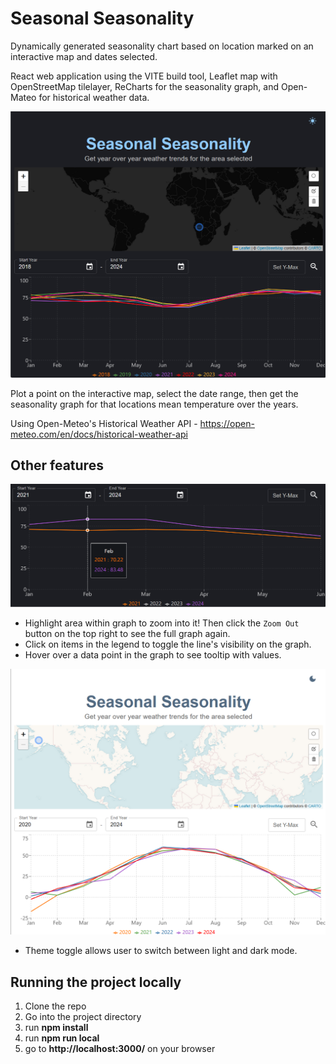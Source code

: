 # Seasonal Seasonality
Dynamically generated seasonality chart based on location marked on an interactive map and dates selected.

React web application using the VITE build tool, Leaflet map with OpenStreetMap tilelayer, ReCharts for the seasonality graph, and Open-Mateo for historical weather data.

![App Demo - Dark Mode](images/seasonalityScreenshot-dark.png)

Plot a point on the interactive map, select the date range, then get the seasonality graph for that locations mean temperature over the years. 

Using Open-Meteo's Historical Weather API - https://open-meteo.com/en/docs/historical-weather-api

## Other features

![App Demo - Light Mode](images/seasonalityScreenshot-dark2.1.png)
- Highlight area within graph to zoom into it! Then click the `Zoom Out` button on the top right to see the full graph again. 
- Click on items in the legend to toggle the line's visibility on the graph.
- Hover over a data point in the graph to see tooltip with values. 

![App Demo - Light Mode](images/seasonalityScreenshot.png)
- Theme toggle allows user to switch between light and dark mode. 

## Running the project locally
1. Clone the repo
1. Go into the project directory
1. run **npm install**
1. run **npm run local**
1. go to **http://localhost:3000/** on your browser
